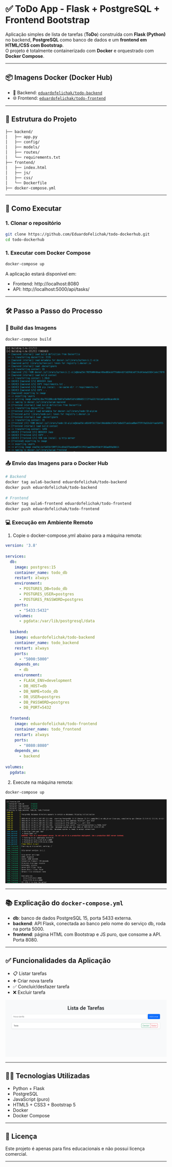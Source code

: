 # ✅ ToDo App - Flask + PostgreSQL + Frontend Bootstrap

Aplicação simples de lista de tarefas (**ToDo**) construída com **Flask (Python)** no backend, **PostgreSQL** como banco de dados e um **frontend em HTML/CSS com Bootstrap**.  
O projeto é totalmente containerizado com **Docker** e orquestrado com **Docker Compose**.

---

## 📦 Imagens Docker (Docker Hub)

- 🔧 Backend: [`eduardofelichak/todo-backend`](https://hub.docker.com/r/eduardofelichak/todo-backend)
- 🌐 Frontend: [`eduardofelichak/todo-frontend`](https://hub.docker.com/r/eduardofelichak/todo-frontend)

---

## 🧱 Estrutura do Projeto
```
├── backend/ 
│   ├── app.py 
│   ├── config/ 
│   ├── models/ 
│   ├── routes/ 
│   └── requirements.txt 
├── frontend/ 
│   ├── index.html 
│   ├── js/ 
│   ├── css/ 
│   └── Dockerfile 
├── docker-compose.yml
```

---

## 🚀 Como Executar

### 1. Clonar o repositório

```bash
git clone https://github.com/EduardoFelichak/todo-dockerhub.git
cd todo-dockerhub
```

### 1. Executar com Docker Compose

```bash
docker-compose up
```
A aplicação estará disponível em:
- Frontend: http://localhost:8080
- API: http://localhost:5000/api/tasks/

---

## 🛠️ Passo a Passo do Processo


### 🔨 Build das Imagens
```bash
docker-compose build
```
![Exemplo de build correto](prints/exemplo_build.png)


### 📤 Envio das Imagens para o Docker Hub
```bash
# Backend
docker tag aula6-backend eduardofelichak/todo-backend
docker push eduardofelichak/todo-backend

# Frontend
docker tag aula6-frontend eduardofelichak/todo-frontend
docker push eduardofelichak/todo-frontend
```

### 💻 Execução em Ambiente Remoto

1. Copie o docker-compose.yml abaixo para a máquina remota:
```yaml
version: '3.8'

services:
  db:
    image: postgres:15
    container_name: todo_db
    restart: always
    environment:
      - POSTGRES_DB=todo_db
      - POSTGRES_USER=postgres
      - POSTGRES_PASSWORD=postgres
    ports:
      - "5433:5432"
    volumes:
      - pgdata:/var/lib/postgresql/data

  backend:
    image: eduardofelichak/todo-backend
    container_name: todo_backend
    restart: always
    ports:
      - "5000:5000"
    depends_on:
      - db
    environment:
      - FLASK_ENV=development
      - DB_HOST=db
      - DB_NAME=todo_db
      - DB_USER=postgres
      - DB_PASSWORD=postgres
      - DB_PORT=5432

  frontend:
    image: eduardofelichak/todo-frontend
    container_name: todo_frontend
    restart: always
    ports:
      - "8080:8080"
    depends_on:
      - backend

volumes:
  pgdata:
```

2. Execute na máquina remota:
```bash
docker-compose up
```

![Exemplo de up correto](prints/exemplo_up.png)

---

## 📚 Explicação do `docker-compose.yml`
- **db**: banco de dados PostgreSQL 15, porta 5433 externa.
- **backend**: API Flask, conectada ao banco pelo nome do serviço db, roda na porta 5000.
- **frontend**: página HTML com Bootstrap e JS puro, que consome a API. Porta 8080.

---

## ✅ Funcionalidades da Aplicação
- 📋 Listar tarefas
- ➕ Criar nova tarefa
- ✅ Concluir/desfazer tarefa
- ❌ Excluir tarefa

![Tela inicial](prints/tela_main.png)

---

## 👨‍💻 Tecnologias Utilizadas
- Python + Flask
- PostgreSQL
- JavaScript (puro)
- HTML5 + CSS3 + Bootstrap 5
- Docker
- Docker Compose

---

## 📄 Licença

Este projeto é apenas para fins educacionais e não possui licença comercial.

---